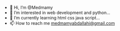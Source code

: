 - 👋 Hi, I’m @Medmamy
- 👀 I’m interested in  web development and python...
- 🌱 I’m currently learning html css java script...
- 📫 How to reach me medmamyabdallahi@gmail.com

<!---
Medmamy/Medmamy is a ✨ special ✨ repository because its `README.md` (this file) appears on your GitHub profile.
You can click the Preview link to take a look at your changes.
--->
